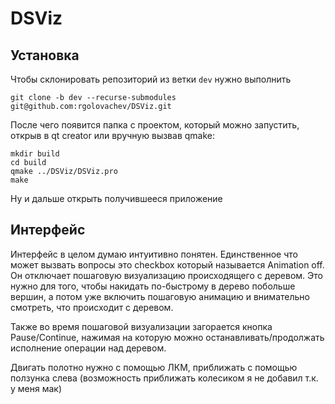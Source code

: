# DSViz

## Установка

Чтобы склонировать репозиторий из ветки ```dev``` нужно выполнить

```git clone -b dev --recurse-submodules git@github.com:rgolovachev/DSViz.git```

После чего появится папка с проектом, который можно запустить, открыв в qt creator или вручную вызвав qmake:

```
mkdir build
cd build
qmake ../DSViz/DSViz.pro
make
```

Ну и дальше открыть получившееся приложение

## Интерфейс

Интерфейс в целом думаю интуитивно понятен. Единственное что может вызвать вопросы это checkbox который называется Animation off. Он отключает пошаговую визуализацию происходящего с деревом. Это нужно для того, чтобы накидать по-быстрому в дерево побольше вершин, а потом уже включить пошаговую анимацию и внимательно смотреть, что происходит с деревом. 

Также во время пошаговой визуализации загорается кнопка Pause/Continue, нажимая на которую можно останавливать/продолжать исполнение операции над деревом.

Двигать полотно нужно с помощью ЛКМ, приближать с помощью ползунка слева (возможность приближать колесиком я не добавил т.к. у меня мак)
